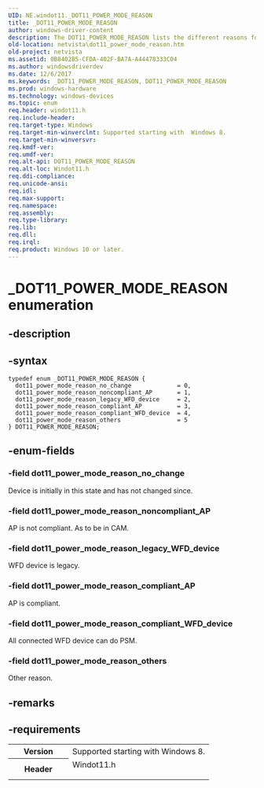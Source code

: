 ```yaml
---
UID: NE.windot11._DOT11_POWER_MODE_REASON
title: _DOT11_POWER_MODE_REASON
author: windows-driver-content
description: The DOT11_POWER_MODE_REASON lists the different reasons for changes to auto power save mode state.
old-location: netvista\dot11_power_mode_reason.htm
old-project: netvista
ms.assetid: 0B8402B5-CFDA-402F-BA7A-A44478333C04
ms.author: windowsdriverdev
ms.date: 12/6/2017
ms.keywords: _DOT11_POWER_MODE_REASON, DOT11_POWER_MODE_REASON
ms.prod: windows-hardware
ms.technology: windows-devices
ms.topic: enum
req.header: windot11.h
req.include-header: 
req.target-type: Windows
req.target-min-winverclnt: Supported starting with  Windows 8.
req.target-min-winversvr: 
req.kmdf-ver: 
req.umdf-ver: 
req.alt-api: DOT11_POWER_MODE_REASON
req.alt-loc: Windot11.h
req.ddi-compliance: 
req.unicode-ansi: 
req.idl: 
req.max-support: 
req.namespace: 
req.assembly: 
req.type-library: 
req.lib: 
req.dll: 
req.irql: 
req.product: Windows 10 or later.
---
```


# _DOT11_POWER_MODE_REASON enumeration



## -description

## -syntax

````
typedef enum _DOT11_POWER_MODE_REASON { 
  dot11_power_mode_reason_no_change             = 0,
  dot11_power_mode_reason_noncompliant_AP       = 1,
  dot11_power_mode_reason_legacy_WFD_device     = 2,
  dot11_power_mode_reason_compliant_AP          = 3,
  dot11_power_mode_reason_compliant_WFD_device  = 4,
  dot11_power_mode_reason_others                = 5
} DOT11_POWER_MODE_REASON;
````


## -enum-fields

### -field dot11_power_mode_reason_no_change

Device is initially in this state and has not changed since.

### -field dot11_power_mode_reason_noncompliant_AP

AP is not compliant. As to be in CAM.

### -field dot11_power_mode_reason_legacy_WFD_device

WFD device is legacy.

### -field dot11_power_mode_reason_compliant_AP

AP is compliant.

### -field dot11_power_mode_reason_compliant_WFD_device

All connected WFD device can do PSM.

### -field dot11_power_mode_reason_others

Other reason.

## -remarks


## -requirements
<table>
<tr>
<th width="30%">
Version
</th>
<td width="70%">
Supported starting with  Windows 8.
</td>
</tr>
<tr>
<th width="30%">
Header
</th>
<td width="70%">
<dl>
<dt>Windot11.h</dt>
</dl>
</td>
</tr>
</table>